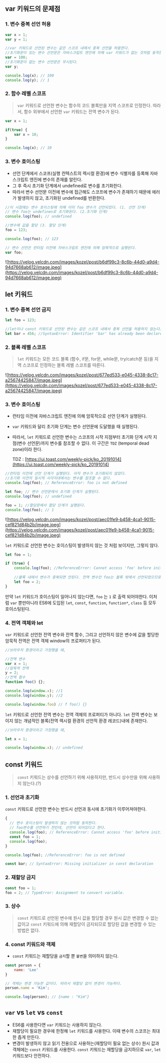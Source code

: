 ## var 키워드의 문제점


### 1. 변수 중복 선언 허용

```jsx
var x = 1;
var y = 1;

//var 키워드로 선언된 변수는 같은 스코프 내에서 중복 선언을 허용한다.
//초기화문이 있는 변수 선언문은 자바스크립트 엔진에 의해 var 키워드가 없는 것처럼 동작한다.
var = 100;
//초기화문이 없는 변수 선언문은 무시된다.
var y;

console.log(x); // 100
console.log(y); // 1
```

### 2. 함수 레벨 스코프

> `var` 키워드로 선언한 변수는 함수의 코드 블록만을 지역 스코프로 인정한다. 따라서, 함수 외부에서 선언한 `var` 키워드는 전역 변수가 된다.
>

```jsx
var x = 1;

if(true) {
	var x = 10;
}

console.log(x); // 10
```

### 3. 변수 호이스팅

- 선언 단계에서 스코프(실행 컨텍스트의 렉시컬 환경)에 변수 식별자를 등록해 자바스크립트 엔진에 변수의 존재를 알린다.
- 그 후 즉시 초기화 단계에서 undefined로 변수를 초기화한다.
- 따라서 변수 선언문 이전에 변수에 접근해도 스코프에 변수가 존재하기 때문에 에러가 발생하지 않고, 초기화된 undefined를 반환한다.

```jsx
//이 시점에는 변수 호이스팅에 의해 이미 foo 변수가 선언되었다. (1. 선언 단계)
// 변수 foo는 undefinen로 초기화된다. (2.초기화 단계)
console.log(foo); // undefined

//변수에 값을 할당 (3. 할당 단계)
foo = 123;

console.log(foo); // 123

// 변수 선언은 런타임 이전에 자바스크립트 엔진에 의해 암묵적으로 실행된다.
var foo;
```

![https://velog.velcdn.com/images/kozel/post/b6df99c3-8c6b-44d0-a9d4-94d7668ab612/image.jpeg](https://velog.velcdn.com/images/kozel/post/b6df99c3-8c6b-44d0-a9d4-94d7668ab612/image.jpeg)

## let 키워드


### 1. 변수 중복 선언 금지

```jsx
let foo = 123;

//let이나 const 키워드로 선언된 변수는 같은 스코프 내에서 중복 선언을 허용하지 않는다.
let bar = 456; //SyntaxError: Identifier 'bar' has already been declared
```

### 2. 블록 레벨 스코프

> `let` 키워드는 모든 코드 블록 (함수, if문, for문, while문, try/catch문 등)을 지역 스코프로 인정하는 블록 레벨 스코프를 따른다.
>

![https://velog.velcdn.com/images/kozel/post/677ed533-e045-4338-8c17-a25674425847/image.jpeg](https://velog.velcdn.com/images/kozel/post/677ed533-e045-4338-8c17-a25674425847/image.jpeg)

### 3. 변수 호이스팅

- 런타임 이전에 자바스크립트 엔진에 의해 암묵적으로 선언 단계가 실행된다.
- `var` 키워드와 달리 초기화 단계는 변수 선언문에 도달했을 때 실행된다.
- 따라서, `let` 키워드로 선언한 변수는 스코프의 시작 지점부터 초기화 단계 시작 지점(변수 선언문)까지 변수를 참조할 수 없다. 이 구간은 `TDZ` (temporal dead zone)이라 한다.

  TDZ : [https://ui.toast.com/weekly-pick/ko_20191014](https://ui.toast.com/weekly-pick/ko_20191014)


```jsx
//런타임 이전에 선언 단계가 실행된다. 아직 변수가 초기화되지 않았다.
//초기화 이전의 일시적 사각지대에서는 변수를 참조할 수 없다.
console.log(foo); // ReferenceError: foo is not defined

let foo; // 변수 선언문에서 초기화 단계가 실행된다.
console.log(foo); // undefined

foo = 1; //할당문에서 할당 단계가 실행된다.
console.log(foo); // 1
```

![https://velog.velcdn.com/images/kozel/post/aec01fe9-b458-4ca1-9015-cef821d84b2b/image.jpeg](https://velog.velcdn.com/images/kozel/post/aec01fe9-b458-4ca1-9015-cef821d84b2b/image.jpeg)

`let` 키워드로 선언한 변수는 호이스팅이 발생하지 않는 것 처럼 보이지만, 그렇지 않다.

```jsx
let foo = 1;

if (true) {
	console.log(foo); //ReferenceError: Cannot access 'foo' before initialization
	
	//블록 내에서 변수가 중복되면 안된다. 전역 변수인 foo는 블록 밖에서 선언되었으므로 허용된다.
	let foo = 2;
}
```

만약 `let` 키워드가 호이스팅이 일어나지 않는다면, `foo` 는 `1` 로 출력 되어야한다. 이처럼 `var` 뿐만아니라 ES6에 도입된 `let`, `const`, `function`, `function*`, `class` 등 모두 호이스팅된다.

### 4. 전역 객체와 let

`var` 키워드로 선언한 전역 변수와 전역 함수, 그리고 선언하지 않은 변수에 값을 할당한 암묵적 전역은 전역 객체 window의 프로퍼티가 된다.

```jsx
//브라우저 환경이라고 가정했을 때,

//전역 변수
var x = 1;
//암묵적 전역
y = 2;
//전역 함수
function foo() {};

console.log(window.x); //1
console.log(window.y); //2

console.log(window.foo) // f foo() {}
```

`let` 키워드로 선언한 전역 변수는 전역 객체의 프로퍼티가 아니다. `let` 전역 변수는 보이지 않는 개념적인 블록(전역 렉시컬 환경의 선언적 환경 레코드)내에 존재한다.

```jsx
//브라우저 환경이라고 가정했을 때,

let x = 1;

console.log(window.x); // undefined
```

## const 키워드


> `const` 키워드는 상수를 선언하기 위해 사용하지만, 반드시 상수만을 위해 사용하지 않는다.(?)
>

### 1. 선언과 초기화

`const` 키워드로 선언한 변수는 반드시 선언과 동시에 초기화가 이루어져야한다.

```jsx
{
  // 변수 호이스팅이 발생하지 않는 것처럼 동작한다.
  // foo변수를 선언하기 전인데, 선언이 되어있다고 한다.
  console.log(foo); // ReferenceError: Cannot access 'foo' before initialization
  const foo = 1;
  console.log(foo);
}

console.log(foo); //ReferenceError: foo is not defined

const bar; // SyntaxError: Missing initializer in const declaration
```

### 2. 재할당 금지

```jsx
const foo = 1;
foo = 2; // TypeError: Assignment to convert variable.
```

### 3. 상수

> `const` 키워드로 선언된 변수에 원시 값을 할당할 경우 원시 값은 변경할 수 없는 값이고 `const` 키워드에 의해 재할당이 금지되므로 할당된 값을 변경할 수 있는 방법은 없다.
>

### 4. const 키워드와 객체

- `const` 키워드는 재할당을 `금지`할 뿐 `불변`을 의미하지 않는다.

```jsx
const person = {
	name: 'Lee'
}

// 객체는 변경 가능한 값이다. 따라서 재할당 없이 변경이 가능하다.
person.name = 'Kim';

console.log(person); // {name : "Kim"}
```

## `var` vs `let` vs `const`


- ES6를 사용한다면 `var` 키워드는 사용하지 않는다.
- 재할당이 필요한 경우에 한정해 `let` 키워드를 사용한다. 이때 변수의 스코프는 최대한 좁게 만든다.
- 변경이 발생하지 않고 읽기 전용으로 사용하는(재할당이 필요 없는 상수) 원시 값과 객체에는 `const` 키워드를 사용한다. `const` 키워드는 재할당을 금지하므로 `var`, `let` 키워드보다 안전하다.